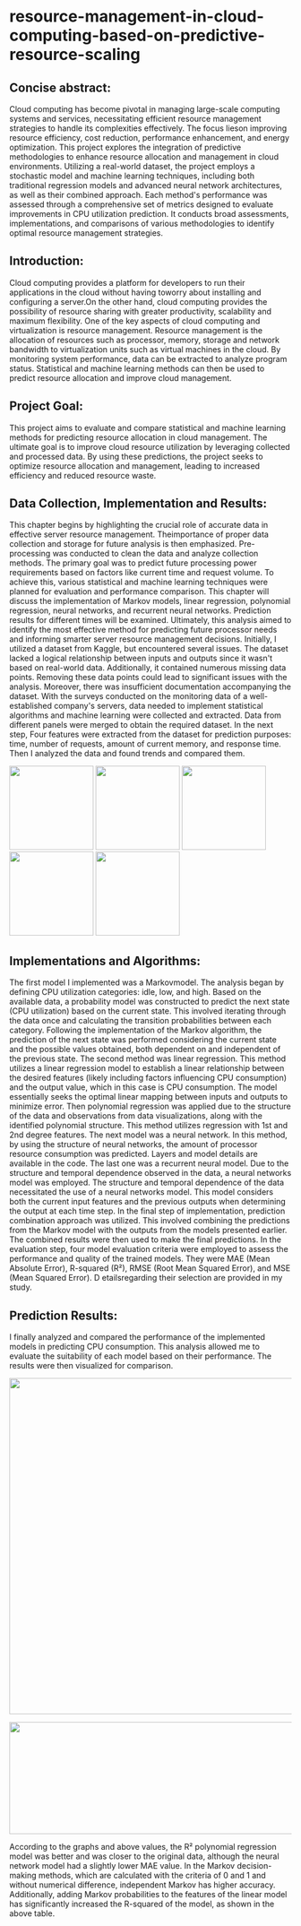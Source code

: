 # resource-management-in-cloud-computing-based-on-predictive-resource-scaling
## Concise abstract:
  Cloud computing has become pivotal in managing large-scale computing systems and services, necessitating efficient resource management strategies to handle its complexities effectively. The focus lieson improving 
  resource efficiency, cost reduction, performance enhancement, and energy optimization. This project explores the integration of predictive methodologies to enhance resource allocation and management in cloud 
  environments. Utilizing a real-world dataset, the project employs a stochastic model and machine learning techniques, including both traditional regression models and advanced neural network architectures, as 
  well as their combined approach. Each method's performance was assessed through a comprehensive set of metrics designed to evaluate improvements in CPU utilization prediction. It conducts broad assessments, 
  implementations, and comparisons of various methodologies to identify optimal resource management strategies.

## Introduction:
 Cloud computing provides a platform for developers to run their applications in the cloud without having toworry about installing and configuring a server.On the other hand, cloud computing provides the 
 possibility of resource sharing with greater productivity, scalability and maximum flexibility. One of the key aspects of cloud computing and virtualization is resource management. Resource management is the 
 allocation of resources such as processor, memory, storage and network bandwidth to virtualization units such as virtual machines in the cloud. By monitoring system performance, data can be extracted to analyze 
 program status. Statistical and machine learning methods can then be used to predict resource allocation and improve cloud management.

## Project Goal:
 This project aims to evaluate and compare statistical and machine learning methods for predicting resource allocation in cloud management. The ultimate goal is to improve cloud resource utilization by leveraging
 collected and processed data. By using these predictions, the project seeks to optimize resource allocation and management, leading to increased efficiency and reduced resource waste.

## Data Collection, Implementation and Results:
 This chapter begins by highlighting the crucial role of accurate data in effective server resource management. Theimportance of proper data collection and storage for future analysis is then emphasized. Pre- 
 processing was conducted to clean the data and analyze collection methods. The primary goal was to predict future processing power requirements based on factors like current time and request volume. To achieve 
 this, various statistical and machine learning techniques were planned for evaluation and performance comparison. This chapter will discuss the implementation of Markov models, linear regression, polynomial 
 regression, neural networks, and recurrent neural networks. Prediction results for different times will be examined. Ultimately, this analysis aimed to identify the most effective method for predicting future 
 processor needs and informing smarter server resource management decisions. Initially, I utilized a dataset from Kaggle, but encountered several issues. The dataset lacked a logical relationship between inputs 
 and outputs since it wasn't based on real-world data. Additionally, it contained numerous missing data points. Removing these data points could lead to significant issues with the analysis. Moreover, there was 
 insufficient documentation accompanying the dataset. With the surveys conducted on the monitoring data of a well-established company's servers, data needed to implement statistical algorithms and machine 
 learning were collected and extracted. Data from different panels were merged to obtain the required dataset. In the next step, Four features were extracted from the dataset for prediction purposes: time, number 
 of requests, amount of current memory, and response time. Then I analyzed the data and found trends and compared them.

 <img src="https://github.com/user-attachments/assets/09ae3fe3-b99a-41ac-9b0b-5c2cb4744385" width="150" height="150"/>
 <img src="https://github.com/user-attachments/assets/72dd370f-eb1a-4671-a6e6-73718dd4da89" width="150" height="150"/>
 <img src="https://github.com/user-attachments/assets/e1ed986b-bca0-4342-9b89-33afe9bc2d78" width="150" height="150"/>
 <img src="https://github.com/user-attachments/assets/2de1e08f-2103-4e1b-9d70-19a252f02217" width="150" height="150"/>
 <img src="https://github.com/user-attachments/assets/7f795a63-a096-44ac-8742-097efbb0acac" width="150" height="150"/>


## Implementations and Algorithms:
 The first model I implemented was a Markovmodel. The analysis began by defining CPU utilization categories: idle, low, and high. Based on the available data, a probability model was constructed to predict the 
 next state (CPU utilization) based on the current state. This involved iterating through the data once and calculating the transition probabilities between each category. Following the implementation of the 
 Markov algorithm, the prediction of the next state was performed considering the current state and the possible values obtained, both dependent on and independent of the previous state. The second method was 
 linear regression. This method utilizes a linear regression model to establish a linear relationship between the desired features (likely including factors influencing CPU consumption) and the output value, 
 which in this case is CPU consumption. The model essentially seeks the optimal linear mapping between inputs and outputs to minimize error. Then polynomial regression was applied due to the structure of the data 
 and observations from data visualizations, along with the identified polynomial structure. This method utilizes regression with 1st and 2nd degree features. The next model was a neural network. In this method, 
 by using the structure of neural networks, the amount of processor resource consumption was predicted. Layers and model details are available in the code. The last one was a recurrent neural model. Due to the 
 structure and temporal dependence observed in the data, a neural networks model was employed. The structure and temporal dependence of the data necessitated the use of a neural networks model. This model 
 considers both the current input features and the previous outputs when determining the output at each time step. In the final step of implementation, prediction combination approach was utilized. This involved
 combining the predictions from the Markov model with the outputs from the models presented earlier. The combined results were then used to make the final predictions. In the evaluation step, four model 
 evaluation criteria were employed to assess the performance and quality of the trained models. They were MAE (Mean Absolute Error), R-squared (R²), RMSE (Root Mean Squared Error), and MSE (Mean Squared Error). D 
 etailsregarding their selection are provided in my study.


## Prediction Results:
 I finally analyzed and compared the performance of the implemented models in predicting CPU consumption. This analysis allowed me to evaluate the suitability of each model based on their performance. The results 
 were then visualized for comparison.

 <img src="https://github.com/user-attachments/assets/87da8cdb-86c7-47bb-b422-da27e5ea581b" width="600" height="600"/>
 <p></p>
 <img src="https://github.com/user-attachments/assets/4306ab7e-209a-466f-a405-0e6cc9cfc35f" width="600" height="200"/>

 According to the graphs and above values, the R² polynomial regression model was better and was closer to the original data, although the neural network model had 
 a slightly lower MAE value. In the Markov decision-making methods, which are calculated with the criteria of 0 and 1 and without numerical difference, independent 
 Markov has higher accuracy. Additionally, adding Markov probabilities to the features of the linear model has significantly increased the R-squared of the model, 
 as shown in the above table.






